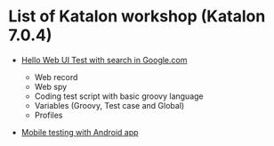 # List of Katalon workshop (Katalon 7.0.4)
* [Hello Web UI Test with search in Google.com](https://github.com/up1/workshop-katalon/tree/master/workshop_web)
  * Web record
  * Web spy
  * Coding test script with basic groovy language
  * Variables (Groovy, Test case and Global)
  * Profiles

* [Mobile testing with Android app](https://github.com/up1/workshop-katalon/tree/master/workshop_android)

